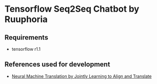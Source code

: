 
# Tensorflow Seq2Seq Chatbot by Ruuphoria

## Requirements
* tensorflow r1.1

## References used for development
- [Neural Machine Translation by Jointly Learning to Align and Translate](https://arxiv.org/abs/1409.0473)